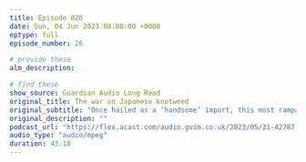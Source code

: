 ```yaml
---
title: Episode 026
date: Sun, 04 Jun 2023 08:00:00 +0000
eptype: full
episode_number: 26

# provide these
alm_description: 

# find these
show_source: Guardian Audio Long Read
original_title: The war on Japanese knotweed
original_subtitle: "Once hailed as a ‘handsome’ import, this most rampant of plants has come to be seen as a sinister, ruinous enemy. Can it be stopped?"
original_description: ""
podcast_url: "https://flex.acast.com/audio.guim.co.uk/2023/05/31-42787-gdn.alr.050623.NA_SAMANTH_SUBRAMANIAN_KNOTWEED.mp3"
audio_type: "audio/mpeg"
duration: 43:18
---
```

